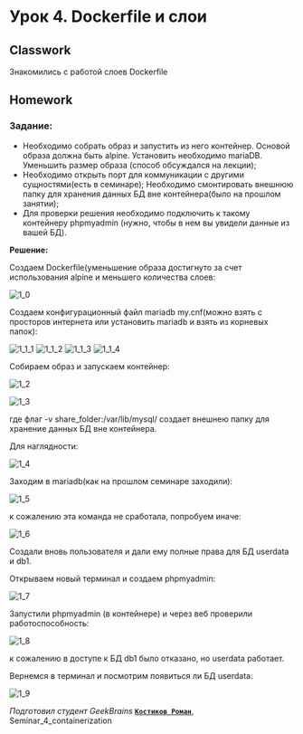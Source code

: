 # Урок 4. Dockerfile и слои
## Classwork
Знакомились с работой слоев Dockerfile
## Homework
### Задание: 
- Необходимо собрать образ и запустить из него контейнер. Основой образа должна быть alpine. Установить необходимо mariaDB. 
Уменьшить размер образа (способ обсуждался на лекции); 
- Необходимо открыть порт для коммуникации с другими сущностями(есть в семинаре);
Необходимо смонтировать внешнюю папку для хранения данных БД вне контейнера(было на прошлом занятии);
- Для проверки решения необходимо подключить к такому контейнеру phpmyadmin (нужно, чтобы в нем вы увидели данные из вашей БД).

**Решение:**

Создаем Dockerfile(уменьшение образа достигнуто за счет использования alpine и меньшего количества слоев:

![1_0](homework/1_0.jpg)

Создаем конфигурационный файл mariadb my.cnf(можно взять с просторов интернета или установить mariadb 
и взять из корневых папок):

![1_1_1](homework/1_1_1.JPG)
![1_1_2](homework/1_1_2.JPG)
![1_1_3](homework/1_1_3.JPG)
![1_1_4](homework/1_1_4.JPG)

Собираем образ и запускаем контейнер:

![1_2](homework/1_2.jpg)

![1_3](homework/1_3.jpg)

где флаг -v share_folder:/var/lib/mysql/ создает внешнею папку для хранение данных БД вне контейнера.

Для наглядности:

![1_4](homework/1_4.jpg)

Заходим в mariadb(как на прошлом семинаре заходили):

![1_5](homework/1_5.jpg)

к сожалению эта команда не сработала, попробуем иначе:

![1_6](homework/1_6.jpg)

Создали вновь пользователя и дали ему полные права для БД userdata и db1.

Открываем новый терминал и создаем phpmyadmin:

![1_7](homework/1_7.jpg)

Запустили phpmyadmin (в контейнере) и через веб проверили работоспособность:

![1_8](homework/1_8.jpg)

к сожалению в доступе к БД db1 было отказано, но userdata работает.

Вернемся в терминал и посмотрим появиться ли БД userdata:

![1_9](homework/1_9.jpg)

*Подготовил студент GeekBrains* [**`Костиков Роман`**](https://gb.ru/users/d0da3e74-94c9-4467-a23e-2ee70d85dcdc), 
Seminar_4_containerization



